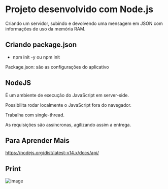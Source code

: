 # Projeto desenvolvido com Node.js

Criando um servidor, subindo e devolvendo uma mensagem em JSON com informações de uso da memória RAM.

## Criando package.json

- npm init -y ou npm init

Package.json: são as configurações do aplicativo

## NodeJS

É um ambiente de execução do JavaScript em server-side.

Possibilita rodar localmente o JavaScript fora do navegador.

Trabalha com single-thread.

As requisições são assíncronas, agilizando assim a entrega.

  
## Para Aprender Mais

https://nodejs.org/dist/latest-v14.x/docs/api/

## Print 

![image](https://user-images.githubusercontent.com/82118386/137770921-5e0671fd-5b93-4857-8df3-b9a91d18718f.png)


